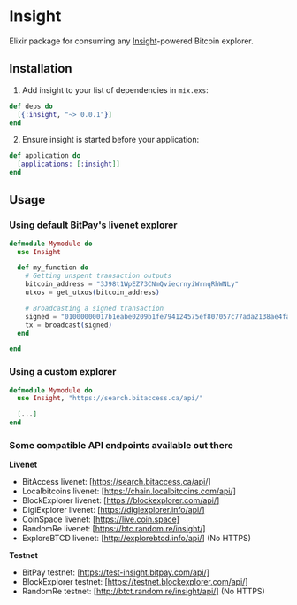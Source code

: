 # Insight

Elixir package for consuming any [Insight](https://insight.is/)-powered Bitcoin explorer.

## Installation

  1. Add insight to your list of dependencies in `mix.exs`:
```elixir
def deps do
  [{:insight, "~> 0.0.1"}]
end
```
  2. Ensure insight is started before your application:
```elixir
def application do
  [applications: [:insight]]
end
```
## Usage

### Using default BitPay's livenet explorer
```elixir
defmodule Mymodule do
  use Insight

  def my_function do
    # Getting unspent transaction outputs
    bitcoin_address = "3J98t1WpEZ73CNmQviecrnyiWrnqRhWNLy"
    utxos = get_utxos(bitcoin_address)

    # Broadcasting a signed transaction
    signed = "01000000017b1eabe0209b1fe794124575ef807057c77ada2138ae4fa8d6c4de0398a14f3f00000000494830450221008949f0cb400094ad2b5eb399d59d01c14d73d8fe6e96df1a7150deb388ab8935022079656090d7f6bac4c9a94e0aad311a4268e082a725f8aeae0573fb12ff866a5f01ffffffff01f0ca052a010000001976a914cbc20a7664f2f69e5355aa427045bc15e7c6c77288ac00000000"
    tx = broadcast(signed)
  end

end
```
### Using a custom explorer
```elixir
defmodule Mymodule do
  use Insight, "https://search.bitaccess.ca/api/"

  [...]
end
```
### Some compatible API endpoints available out there

**Livenet**

+ BitAccess livenet: [https://search.bitaccess.ca/api/]
+ Localbitcoins livenet: [https://chain.localbitcoins.com/api/]
+ BlockExplorer livenet: [https://blockexplorer.com/api/]
+ DigiExplorer livenet: [https://digiexplorer.info/api/]
+ CoinSpace livenet: [https://live.coin.space]
+ RandomRe livenet: [https://btc.random.re/insight/]
+ ExploreBTCD livenet: [http://explorebtcd.info/api/] (No HTTPS)

**Testnet**

+ BitPay testnet: [https://test-insight.bitpay.com/api/]
+ BlockExplorer testnet: [https://testnet.blockexplorer.com/api/]
+ RandomRe testnet: [http://btct.random.re/insight/api/] (No HTTPS)
